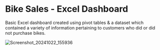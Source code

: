 # Bike Sales - Excel Dashboard

Basic Excel dashboard created using pivot tables & a dataset which contained a variety of information pertaining to customers who did or did not purchase bikes.

![Screenshot_20241022_155936](https://github.com/user-attachments/assets/571150b3-6c87-4e9f-9f50-50236a108429)
